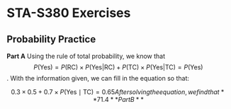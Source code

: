 # STA-S380 Exercises
## Probability Practice
**Part A**
Using the rule of total probability, we know that 
$$
P(\text{Yes}) = P(\text{RC}) \times P(\text{Yes} | \text{RC}) + P(\text{TC}) \times P(\text{Yes} | \text{TC}) = P(\text{Yes})
$$. 
With the information given, we can fill in the equation so that: 
```math
0.3 \times 0.5 + 0.7 \times P(\text{Yes} \mid \text{TC}) = 0.65
After solving the equation, we find that **71.4% of people that are truthful clickers answered yes**.

**Part B**
